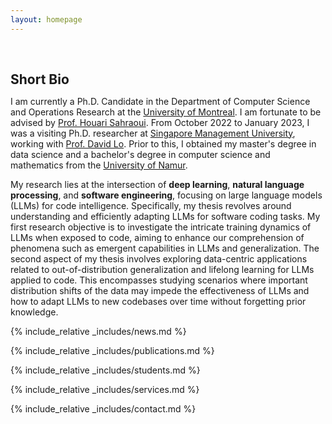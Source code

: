 ```yaml
---
layout: homepage
---
```


<h1 id="about-me"></h1>

<h2 style="margin: 60px 0px 10px;">Short Bio</h2>

I am currently a Ph.D. Candidate in the Department of Computer Science and Operations Research at the [University of Montreal](https://diro.umontreal.ca/english/home/). I am fortunate to be advised by [Prof. Houari Sahraoui](https://www.iro.umontreal.ca/~sahraouh/index_eng.html). From October 2022 to January 2023, I was a visiting Ph.D. researcher at [Singapore Management University](https://www.smu.edu.sg/), working with [Prof. David Lo](http://www.mysmu.edu/faculty/davidlo/). Prior to this, I obtained my master's degree in data science and a bachelor's degree in computer science and mathematics from the [University of Namur](https://www.unamur.be/en). 

My research lies at the intersection of **deep learning**, **natural language processing**, and **software engineering**, focusing on large language models (LLMs) for code intelligence. Specifically, my thesis revolves around understanding and efficiently adapting LLMs for software coding tasks. My first research objective is to investigate the intricate training dynamics of LLMs when exposed to code, aiming to enhance our comprehension of phenomena such as emergent capabilities in LLMs and generalization. The second aspect of my thesis involves exploring data-centric applications related to out-of-distribution generalization and lifelong learning for LLMs applied to code. This encompasses studying scenarios where important distribution shifts of the data may impede the effectiveness of LLMs and how to adapt LLMs to new codebases over time without forgetting prior knowledge.


{% include_relative _includes/news.md %}

{% include_relative _includes/publications.md %}

{% include_relative _includes/students.md %}

{% include_relative _includes/services.md %}

{% include_relative _includes/contact.md %}
